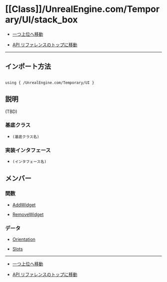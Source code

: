 # [[Class]]/UnrealEngine.com/Temporary/UI/stack_box

- [一つ上位へ移動](../main.md)

- [API リファレンスのトップに移動](/main.md)

---

## インポート方法

```verse

using { /UnrealEngine.com/Temporary/UI }

```

## 説明

(TBD)

### 基底クラス

- `(基底クラス名)`

### 実装インタフェース

- `(インタフェース名)`

## メンバー

### 関数

- [AddWidget](./F_AddWidget/main.md)

- [RemoveWidget](./F_RemoveWidget/main.md)

### データ

- [Orientation](./D_Orientation/main.md)

- [Slots](./D_Slots/main.md)

---

- [一つ上位へ移動](../main.md)

- [API リファレンスのトップに移動](/main.md)
